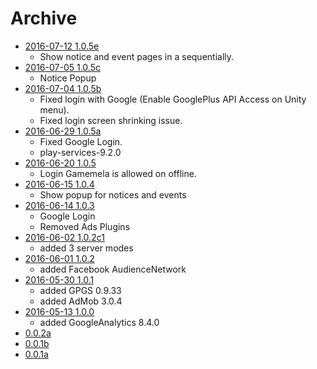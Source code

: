 # Archive

* [2016-07-12 1.0.5e](https://github.com/gamemela/GamemelaSDK/raw/1.0.5e/unity/gamemela-unity-sdk.unitypackage)
  * Show notice and event pages in a sequentially.
* [2016-07-05 1.0.5c](https://github.com/gamemela/GamemelaSDK/raw/1.0.5/unity/gamemela-unity-sdk-1.0.5c.unitypackage)
  * Notice Popup
* [2016-07-04 1.0.5b](https://github.com/gamemela/GamemelaSDK/raw/1.0.5/unity/gamemela-unity-sdk-1.0.5b.unitypackage)
  * Fixed login with Google (Enable GooglePlus API Access on Unity menu).
  * Fixed login screen shrinking issue.
* [2016-06-29 1.0.5a](https://github.com/gamemela/GamemelaSDK/raw/1.0.5/unity/gamemela-unity-sdk-1.0.5a.unitypackage)
  * Fixed Google Login.
  * play-services-9.2.0
* [2016-06-20 1.0.5](https://github.com/gamemela/GamemelaSDK/raw/1.0.5/unity/gamemela-unity-sdk-1.0.5.unitypackage)
  * Login Gamemela is allowed on offline.
* [2016-06-15 1.0.4](https://github.com/gamemela/GamemelaSDK/raw/1.0.5/unity/gamemela-unity-sdk-1.0.4.unitypackage)
  * Show popup for notices and events
* [2016-06-14 1.0.3](https://github.com/gamemela/GamemelaSDK/raw/1.0.5/unity/gamemela-unity-sdk-1.0.3.unitypackage)
  * Google Login
  * Removed Ads Plugins
* [2016-06-02 1.0.2c1](https://github.com/gamemela/GamemelaSDK/raw/1.0.5/unity/gamemela-unity-sdk-1.0.2c1.unitypackage)
  * added 3 server modes
* [2016-06-01 1.0.2](https://github.com/gamemela/GamemelaSDK/raw/1.0.5/unity/gamemela-unity-sdk-1.0.2.unitypackage)
  * added Facebook AudienceNetwork
* [2016-05-30 1.0.1](https://github.com/gamemela/GamemelaSDK/raw/1.0.5/unity/gamemela-unity-sdk-1.0.1.unitypackage)
  * added GPGS 0.9.33
  * added AdMob 3.0.4
* [2016-05-13 1.0.0](https://github.com/gamemela/GamemelaSDK/raw/1.0.5/unity/gamemela-unity-sdk-1.0.0.unitypackage)
  * added GoogleAnalytics 8.4.0
* [0.0.2a](https://github.com/gamemela/GamemelaSDK/raw/1.0.5/unity/gamemela-unity-sdk-0.0.2a.unitypackage)
* [0.0.1b](https://github.com/gamemela/GamemelaSDK/raw/1.0.5/unity/gamemela-unity-sdk-0.0.1b.unitypackage)
* [0.0.1a](https://github.com/gamemela/GamemelaSDK/raw/1.0.5/unity/gamemela-unity-sdk-0.0.1a.unitypackage)
